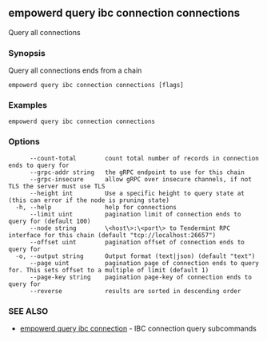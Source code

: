 ## empowerd query ibc connection connections

Query all connections

### Synopsis

Query all connections ends from a chain

```
empowerd query ibc connection connections [flags]
```

### Examples

```
empowerd query ibc connection connections
```

### Options

```
      --count-total        count total number of records in connection ends to query for
      --grpc-addr string   the gRPC endpoint to use for this chain
      --grpc-insecure      allow gRPC over insecure channels, if not TLS the server must use TLS
      --height int         Use a specific height to query state at (this can error if the node is pruning state)
  -h, --help               help for connections
      --limit uint         pagination limit of connection ends to query for (default 100)
      --node string        \<host\>:\<port\> to Tendermint RPC interface for this chain (default "tcp://localhost:26657")
      --offset uint        pagination offset of connection ends to query for
  -o, --output string      Output format (text|json) (default "text")
      --page uint          pagination page of connection ends to query for. This sets offset to a multiple of limit (default 1)
      --page-key string    pagination page-key of connection ends to query for
      --reverse            results are sorted in descending order
```

### SEE ALSO

* [empowerd query ibc connection](empowerd_query_ibc_connection.md)	 - IBC connection query subcommands

